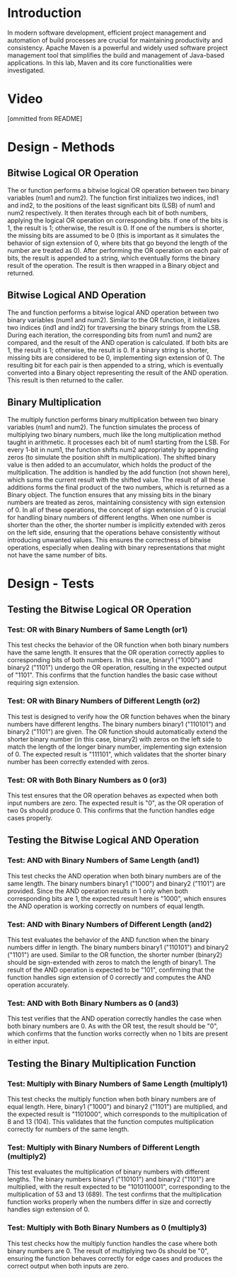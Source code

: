 # Introduction

In modern software development, efficient project management and automation of build processes are crucial for maintaining productivity and consistency. Apache Maven is a powerful and widely used software project management tool that simplifies the build and management of Java-based applications. In this lab, Maven and its core functionalities were investigated.

# Video
[ommitted from README]

# Design - Methods
## Bitwise Logical OR Operation
The or function performs a bitwise logical OR operation between two binary variables (num1 and num2). The function first initializes two indices, ind1 and ind2, to the positions of the least significant bits (LSB) of num1 and num2 respectively. It then iterates through each bit of both numbers, applying the logical OR operation on corresponding bits. If one of the bits is 1, the result is 1; otherwise, the result is 0. If one of the numbers is shorter, the missing bits are assumed to be 0 (this is important as it simulates the behavior of sign extension of 0, where bits that go beyond the length of the number are treated as 0). After performing the OR operation on each pair of bits, the result is appended to a string, which eventually forms the binary result of the operation. The result is then wrapped in a Binary object and returned.
## Bitwise Logical AND Operation
The and function performs a bitwise logical AND operation between two binary variables (num1 and num2). Similar to the OR function, it initializes two indices (ind1 and ind2) for traversing the binary strings from the LSB. During each iteration, the corresponding bits from num1 and num2 are compared, and the result of the AND operation is calculated. If both bits are 1, the result is 1; otherwise, the result is 0. If a binary string is shorter, missing bits are considered to be 0, implementing sign extension of 0. The resulting bit for each pair is then appended to a string, which is eventually converted into a Binary object representing the result of the AND operation. This result is then returned to the caller.
## Binary Multiplication
The multiply function performs binary multiplication between two binary variables (num1 and num2). The function simulates the process of multiplying two binary numbers, much like the long multiplication method taught in arithmetic. It processes each bit of num1 starting from the LSB. For every 1-bit in num1, the function shifts num2 appropriately by appending zeros (to simulate the position shift in multiplication). The shifted binary value is then added to an accumulator, which holds the product of the multiplication. The addition is handled by the add function (not shown here), which sums the current result with the shifted value. The result of all these additions forms the final product of the two numbers, which is returned as a Binary object. The function ensures that any missing bits in the binary numbers are treated as zeros, maintaining consistency with sign extension of 0.
In all of these operations, the concept of sign extension of 0 is crucial for handling binary numbers of different lengths. When one number is shorter than the other, the shorter number is implicitly extended with zeros on the left side, ensuring that the operations behave consistently without introducing unwanted values. This ensures the correctness of bitwise operations, especially when dealing with binary representations that might not have the same number of bits.
# Design - Tests

## Testing the Bitwise Logical OR Operation
### Test: OR with Binary Numbers of Same Length (or1)
This test checks the behavior of the OR function when both binary numbers have the same length. It ensures that the OR operation correctly applies to corresponding bits of both numbers. In this case, binary1 ("1000") and binary2 ("1101") undergo the OR operation, resulting in the expected output of "1101". This confirms that the function handles the basic case without requiring sign extension.

### Test: OR with Binary Numbers of Different Length (or2)
This test is designed to verify how the OR function behaves when the binary numbers have different lengths. The binary numbers binary1 ("110101") and binary2 ("1101") are given. The OR function should automatically extend the shorter binary number (in this case, binary2) with zeros on the left side to match the length of the longer binary number, implementing sign extension of 0. The expected result is "111101", which validates that the shorter binary number has been correctly extended with zeros.

### Test: OR with Both Binary Numbers as 0 (or3)
This test ensures that the OR operation behaves as expected when both input numbers are zero. The expected result is "0", as the OR operation of two 0s should produce 0. This confirms that the function handles edge cases properly.


## Testing the Bitwise Logical AND Operation
### Test: AND with Binary Numbers of Same Length (and1)
This test checks the AND operation when both binary numbers are of the same length. The binary numbers binary1 ("1000") and binary2 ("1101") are provided. Since the AND operation results in 1 only when both corresponding bits are 1, the expected result here is "1000", which ensures the AND operation is working correctly on numbers of equal length.

### Test: AND with Binary Numbers of Different Length (and2)
This test evaluates the behavior of the AND function when the binary numbers differ in length. The binary numbers binary1 ("110101") and binary2 ("1101") are used. Similar to the OR function, the shorter number (binary2) should be sign-extended with zeros to match the length of binary1. The result of the AND operation is expected to be "101", confirming that the function handles sign extension of 0 correctly and computes the AND operation accurately.

### Test: AND with Both Binary Numbers as 0 (and3)
This test verifies that the AND operation correctly handles the case when both binary numbers are 0. As with the OR test, the result should be "0", which confirms that the function works correctly when no 1 bits are present in either input.


## Testing the Binary Multiplication Function
### Test: Multiply with Binary Numbers of Same Length (multiply1)
This test checks the multiply function when both binary numbers are of equal length. Here, binary1 ("1000") and binary2 ("1101") are multiplied, and the expected result is "1101000", which corresponds to the multiplication of 8 and 13 (104). This validates that the function computes multiplication correctly for numbers of the same length.

### Test: Multiply with Binary Numbers of Different Length (multiply2)
This test evaluates the multiplication of binary numbers with different lengths. The binary numbers binary1 ("110101") and binary2 ("1101") are multiplied, with the result expected to be "1010110001", corresponding to the multiplication of 53 and 13 (689). The test confirms that the multiplication function works properly when the numbers differ in size and correctly handles sign extension of 0.

### Test: Multiply with Both Binary Numbers as 0 (multiply3)
This test checks how the multiply function handles the case where both binary numbers are 0. The result of multiplying two 0s should be "0", ensuring the function behaves correctly for edge cases and produces the correct output when both inputs are zero.
